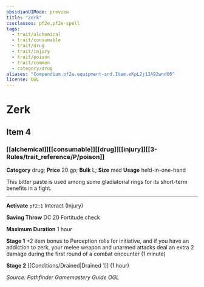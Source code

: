 ```yaml
---
obsidianUIMode: preview
title: "Zerk"
cssclasses: pf2e,pf2e-spell
tags:
  - trait/alchemical
  - trait/consumable
  - trait/drug
  - trait/injury
  - trait/poison
  - trait/common
  - category/drug
aliases: "Compendium.pf2e.equipment-srd.Item.eKpL2j1JA92wndO6"
license: OGL
---
```

# Zerk
## Item 4
### [[alchemical]][[consumable]][[drug]][[injury]][[3-Rules/trait_reference/P/poison]]

**Category** drug; 
**Price** 20 gp; 
**Bulk** L; **Size** med
**Usage** held-in-one-hand

This bitter paste is used among some gladiatorial rings for its short-term benefits in a fight.

* * *

**Activate** `pf2:1` Interact (Injury)

**Saving Throw** DC 20 Fortitude check

**Maximum Duration** 1 hour

**Stage 1** +2 item bonus to Perception rolls for initiative, and if you have an addiction to zerk, your melee weapon and unarmed attacks deal an extra 2 damage during the first round of a combat encounter (1 minute)

**Stage 2** [[Conditions/Drained|Drained 1]] (1 hour)

*Source: Pathfinder Gamemastery Guide*
*OGL*